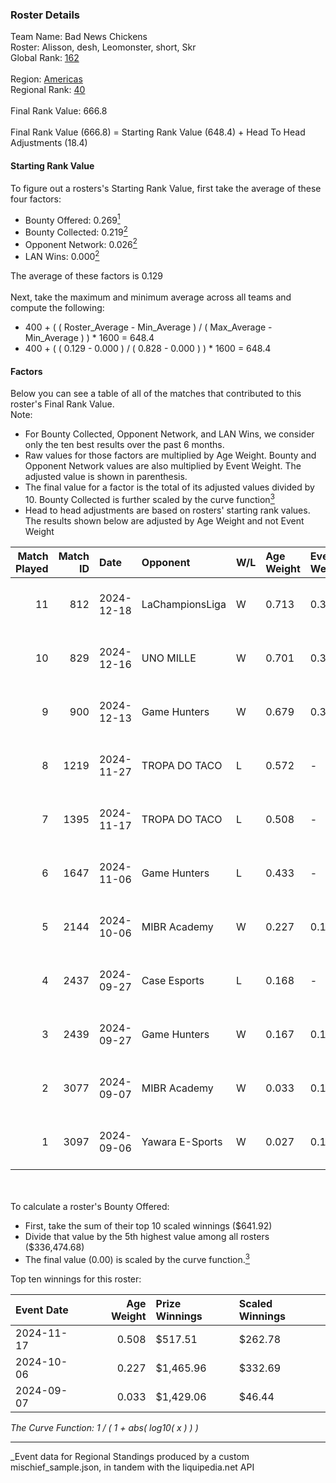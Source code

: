 ### Roster Details<br />
Team Name: Bad News Chickens<br />
Roster: Alisson, desh, Leomonster, short, Skr<br />
Global Rank: [162](../../standings_global_2025_03_01.md)<br />
<br />
Region: [Americas]( ../../standings_americas_2025_03_01.md)<br />
Regional Rank: [40]( ../../standings_americas_2025_03_01.md)<br />
<br />
Final Rank Value:  666.8<br />
<br />
Final Rank Value (666.8) = Starting Rank Value (648.4) + Head To Head Adjustments (18.4)<br />

#### Starting Rank Value<br />
To figure out a rosters's Starting Rank Value, first take the average of these four factors:<br />
- Bounty Offered: 0.269[<sup>1</sup>](#table2)
- Bounty Collected: 0.219[<sup>2</sup>](#table1)
- Opponent Network: 0.026[<sup>2</sup>](#table1)
- LAN Wins: 0.000[<sup>2</sup>](#table1)

The average of these factors is 0.129<br />
<br />
Next, take the maximum and minimum average across all teams and compute the following:<br />
- 400 + ( ( Roster_Average - Min_Average ) / ( Max_Average - Min_Average ) ) * 1600 = 648.4
- 400 + ( ( 0.129 - 0.000 ) / ( 0.828 - 0.000 ) ) * 1600 = 648.4


#### Factors<br />
Below you can see a table of all of the matches that contributed to this roster's Final Rank Value.<br />
Note:<br />

- For Bounty Collected, Opponent Network, and LAN Wins, we consider only the ten best results over the past 6 months.
- Raw values for those factors are multiplied by Age Weight. Bounty and Opponent Network values are also multiplied by Event Weight. The adjusted value is shown in parenthesis.
- The final value for a factor is the total of its adjusted values divided by 10. Bounty Collected is further scaled by the curve function[<sup>3</sup>](#curveFunction)
- Head to head adjustments are based on rosters' starting rank values. The results shown below are adjusted by Age Weight and not Event Weight
<span id="table1"></span><br />


| Match Played | Match ID | Date       | Opponent        | W/L | Age Weight | Event Weight | Bounty Collected | Opponent Network | LAN Wins  | H2H Adj. | Roster                                |
| -: | -: | :- | :- | :- | :- | :- | :- | :- | :- | -: | :- |
|           11 |      812 | 2024-12-18 | LaChampionsLiga | W   | 0.713      | 0.384        | 0.003 (0.001)    | 0.199 (0.055)    | 0 (0.000) |    10.37 | Alisson, desh, Leomonster, short, Skr |
|           10 |      829 | 2024-12-16 | UNO MILLE       | W   | 0.701      | 0.384        | 0.006 (0.002)    | 0.404 (0.109)    | 0 (0.000) |    12.50 | Alisson, desh, Leomonster, short, Skr |
|            9 |      900 | 2024-12-13 | Game Hunters    | W   | 0.679      | 0.384        | 0.001 (0.000)    | 0.302 (0.079)    | 0 (0.000) |    11.46 | Alisson, desh, Leomonster, short, Skr |
|            8 |     1219 | 2024-11-27 | TROPA DO TACO   | L   | 0.572      | -            | -                | -                | -         |    -7.00 | Alisson, desh, Leomonster, short, Skr |
|            7 |     1395 | 2024-11-17 | TROPA DO TACO   | L   | 0.508      | -            | -                | -                | -         |    -6.90 | Alisson, desh, Leomonster, short, Skr |
|            6 |     1647 | 2024-11-06 | Game Hunters    | L   | 0.433      | -            | -                | -                | -         |    -6.61 | Alisson, desh, Leomonster, short, Skr |
|            5 |     2144 | 2024-10-06 | MIBR Academy    | W   | 0.227      | 0.143        | 0.001 (0.000)    | 0.328 (0.011)    | 0 (0.000) |     3.61 | Alisson, desh, Leomonster, short, Skr |
|            4 |     2437 | 2024-09-27 | Case Esports    | L   | 0.168      | -            | -                | -                | -         |    -2.58 | Alisson, desh, Leomonster, short, Skr |
|            3 |     2439 | 2024-09-27 | Game Hunters    | W   | 0.167      | 0.143        | 0.001 (0.000)    | 0.302 (0.007)    | 0 (0.000) |     2.63 | Alisson, desh, Leomonster, short, Skr |
|            2 |     3077 | 2024-09-07 | MIBR Academy    | W   | 0.033      | 0.143        | 0.001 (0.000)    | 0.328 (0.002)    | 0 (0.000) |     0.52 | Alisson, desh, Leomonster, short, Skr |
|            1 |     3097 | 2024-09-06 | Yawara E-Sports | W   | 0.027      | 0.143        | 0.002 (0.000)    | 0.321 (0.001)    | 0 (0.000) |     0.43 | Alisson, desh, Leomonster, short, Skr |

<br />
<span id="table2"></span><br />
To calculate a roster's Bounty Offered:<br />

- First, take the sum of their top 10 scaled winnings ($641.92)
- Divide that value by the 5th highest value among all rosters ($336,474.68)
- The final value (0.00) is scaled by the curve function.[<sup>3</sup>](#curveFunction)

Top ten winnings for this roster:<br />

| Event Date | Age Weight | Prize Winnings | Scaled Winnings |
| :- | -: | :- | :- |
| 2024-11-17 |      0.508 | $517.51        | $262.78         |
| 2024-10-06 |      0.227 | $1,465.96      | $332.69         |
| 2024-09-07 |      0.033 | $1,429.06      | $46.44          |


<span id="curveFunction"></span>_The Curve Function: 1 / ( 1 + abs( log10( x ) ) )_<br />

---
_Event data for Regional Standings produced by a custom mischief_sample.json, in tandem with the liquipedia.net API<br />
